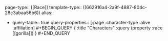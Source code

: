 page-type:: [[Race]]
template-type:: ((662916a4-2a9f-4887-804c-28c3abaa56b6))
alias::

- query-table:: true
  query-properties:: [:page :character-type :alive :affiliation]
  #+BEGIN_QUERY
  {
  :title "Characters"
  :query (property :race [[gorilla]])
  }
  #+END_QUERY